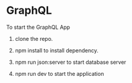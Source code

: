 # GraphQL

To start the GraphQL App

1. clone the repo.

2. npm install to install dependency.

3. npm run json:server to start database server

4. npm run dev to start the application
